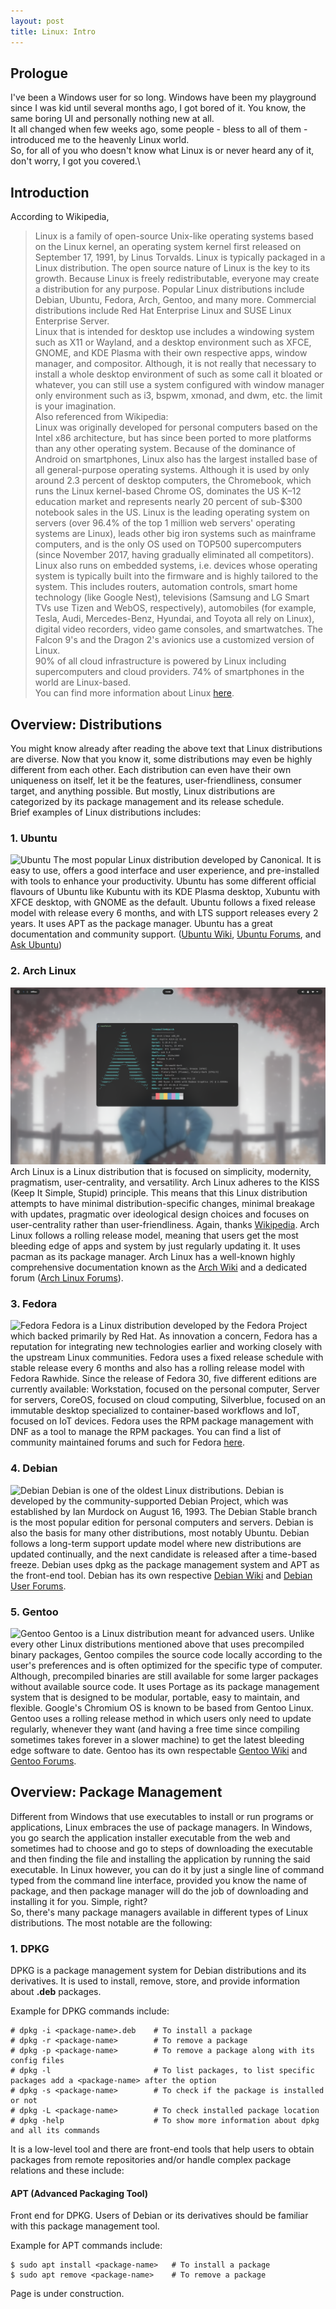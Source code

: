 ```yaml
---
layout: post
title: Linux: Intro
---
```


## Prologue
I've been a Windows user for so long. Windows have been my playground since I was kid until several months ago, I got bored of it.
You know, the same boring UI and personally nothing new at all.\
It all changed when few weeks ago, some people - bless to all of them - introduced me to the heavenly Linux world.\
So, for all of you who doesn't know what Linux is or never heard any of it, don't worry, I got you covered.\

## Introduction
According to Wikipedia, 
> Linux is a family of open-source Unix-like operating systems based on the Linux kernel, an operating system kernel first released on September 17, 1991, by Linus Torvalds. Linux is typically packaged in a Linux distribution.
The open source nature of Linux is the key to its growth. Because Linux is freely redistributable, everyone may create a distribution for any purpose. Popular Linux distributions include Debian, Ubuntu, Fedora, Arch, Gentoo, and many more. Commercial distributions include Red Hat Enterprise Linux and SUSE Linux Enterprise Server.\
Linux that is intended for desktop use includes a windowing system such as X11 or Wayland, and a desktop environment such as XFCE, GNOME, and KDE Plasma with their own respective apps, window manager, and compositor. Although, it is not really that necessary to install a whole desktop environment of such as some call it bloated or whatever, you can still use a system configured with window manager only environment such as i3, bspwm, xmonad, and dwm, etc. the limit is your imagination.\
Also referenced from Wikipedia:\
> Linux was originally developed for personal computers based on the Intel x86 architecture, but has since been ported to more platforms than any other operating system. Because of the dominance of Android on smartphones, Linux also has the largest installed base of all general-purpose operating systems. Although it is used by only around 2.3 percent of desktop computers, the Chromebook, which runs the Linux kernel-based Chrome OS, dominates the US K–12 education market and represents nearly 20 percent of sub-$300 notebook sales in the US. Linux is the leading operating system on servers (over 96.4% of the top 1 million web servers' operating systems are Linux), leads other big iron systems such as mainframe computers, and is the only OS used on TOP500 supercomputers (since November 2017, having gradually eliminated all competitors).\
> Linux also runs on embedded systems, i.e. devices whose operating system is typically built into the firmware and is highly tailored to the system. This includes routers, automation controls, smart home technology (like Google Nest), televisions (Samsung and LG Smart TVs use Tizen and WebOS, respectively), automobiles (for example, Tesla, Audi, Mercedes-Benz, Hyundai, and Toyota all rely on Linux), digital video recorders, video game consoles, and smartwatches. The Falcon 9's and the Dragon 2's avionics use a customized version of Linux.\
> 90% of all cloud infrastructure is powered by Linux including supercomputers and cloud providers. 74% of smartphones in the world are Linux-based.\
You can find more information about Linux [here](https://en.wikipedia.org/wiki/Linux).

## Overview: Distributions
You might know already after reading the above text that Linux distributions are diverse. Now that you know it, some distributions may even be highly different from each other. Each distribution can even have their own uniqueness on itself, let it be the features, user-friendliness, consumer target, and anything possible. But mostly, Linux distributions are categorized by its package management and its release schedule.\
Brief examples of Linux distributions includes:
### 1. Ubuntu
![Ubuntu](https://upload.wikimedia.org/wikipedia/commons/thumb/9/97/Ubuntu_20.10_2880p_EN_31_12_2020_13_51_50.png/1280px-Ubuntu_20.10_2880p_EN_31_12_2020_13_51_50.png)
The most popular Linux distribution developed by Canonical. It is easy to use, offers a good interface and user experience, and pre-installed with tools to enhance your productivity. Ubuntu has some different official flavours of Ubuntu like Kubuntu with its KDE Plasma desktop, Xubuntu with XFCE desktop, with GNOME as the default. Ubuntu follows a fixed release model with release every 6 months, and with LTS support releases every 2 years. It uses APT as the package manager. Ubuntu has a great documentation and community support. ([Ubuntu Wiki](https://wiki.ubuntu.com/), [Ubuntu Forums](https://ubuntuforums.org/), and [Ask Ubuntu](https://askubuntu.com/))
### 2. Arch Linux
![Arch (Well, this is kinda diverse so I put my screenshot)](/img/arch.png)
Arch Linux is a Linux distribution that is focused on simplicity, modernity, pragmatism, user-centrality, and versatility. Arch Linux adheres to the KISS (Keep It Simple, Stupid) principle. This means that this Linux distribution attempts to have minimal distribution-specific changes, minimal breakage with updates, pragmatic over ideological design choices and focuses on user-centrality rather than user-friendliness. Again, thanks [Wikipedia](https://en.wikipedia.org/wiki/Arch_Linux). Arch Linux follows a rolling release model, meaning that users get the most bleeding edge of apps and system by just regularly updating it. It uses pacman as its package manager. Arch Linux has a well-known highly comprehensive documentation known as the [Arch Wiki](https://wiki.archlinux.org/) and a dedicated forum ([Arch Linux Forums](https://bbs.archlinux.org/)).
### 3. Fedora
![Fedora](https://upload.wikimedia.org/wikipedia/commons/thumb/a/a6/Fedora_33_with_its_default_desktop_environment_%28GNOME_3.38%29_and_background.png/1280px-Fedora_33_with_its_default_desktop_environment_%28GNOME_3.38%29_and_background.png)
Fedora is a Linux distribution developed by the Fedora Project which backed primarily by Red Hat. As innovation a concern, Fedora has a reputation for integrating new technologies earlier and working closely with the upstream Linux communities. Fedora uses a fixed release schedule with stable release every 6 months and also has a rolling release model with Fedora Rawhide. Since the release of Fedora 30, five different editions are currently available: Workstation, focused on the personal computer, Server for servers, CoreOS, focused on cloud computing, Silverblue, focused on an immutable desktop specialized to container-based workflows and IoT, focused on IoT devices. Fedora uses the RPM package management with DNF as a tool to manage the RPM packages. You can find a list of community maintained forums and such for Fedora [here](https://fedoraproject.org/wiki/Community_websites?rd=Community_Websites).
### 4. Debian
![Debian](https://upload.wikimedia.org/wikipedia/commons/thumb/f/fa/Debian10_Gnome.png/1280px-Debian10_Gnome.png)
Debian is one of the oldest Linux distributions. Debian is developed by the community-supported Debian Project, which was established by Ian Murdock on August 16, 1993. The Debian Stable branch is the most popular edition for personal computers and servers. Debian is also the basis for many other distributions, most notably Ubuntu. Debian follows a long-term support update model where new distributions are updated continually, and the next candidate is released after a time-based freeze. Debian uses dpkg as the package management system and APT as the front-end tool. Debian has its own respective [Debian Wiki](https://wiki.debian.org/) and [Debian User Forums](http://forums.debian.net/).
### 5. Gentoo
![Gentoo](https://upload.wikimedia.org/wikipedia/commons/1/11/Gentoo12.0.jpg)
Gentoo is a Linux distribution meant for advanced users. Unlike every other Linux distributions mentioned above that uses precompiled binary packages, Gentoo compiles the source code locally according to the user's preferences and is often optimized for the specific type of computer. Although, precompiled binaries are still available for some larger packages without available source code. It uses Portage as its package management system that is designed to be modular, portable, easy to maintain, and flexible. Google's Chromium OS is known to be based from Gentoo Linux. Gentoo uses a rolling release method in which users only need to update regularly, whenever they want (and having a free time since compiling sometimes takes forever in a slower machine) to get the latest bleeding edge software to date. Gentoo has its own respectable [Gentoo Wiki](https://wiki.gentoo.org/) and [Gentoo Forums](https://forums.gentoo.org/).

## Overview: Package Management
Different from Windows that use executables to install or run programs or applications, Linux embraces the use of package managers. In Windows, you go search the application installer executable from the web and sometimes had to choose and go to steps of downloading the executable and then finding the file and installing the application by running the said executable. In Linux however, you can do it by just a single line of command typed from the command line interface, provided you know the name of package, and then package manager will do the job of downloading and installing it for you. Simple, right?\
So, there's many package managers available in different types of Linux distributions. The most notable are the following:
### 1.  DPKG
DPKG is a package management system for Debian distributions and its derivatives. It is used to install, remove, store, and provide information about <b>.deb</b> packages.

Example for DPKG commands include:
```
# dpkg -i <package-name>.deb    # To install a package
# dpkg -r <package-name>        # To remove a package
# dpkg -p <package-name>        # To remove a package along with its config files
# dpkg -l                       # To list packages, to list specific packages add a <package-name> after the option
# dpkg -s <package-name>        # To check if the package is installed or not
# dpkg -L <package-name>        # To check installed package location
# dpkg -help                    # To show more information about dpkg and all its commands
```
It is a low-level tool and there are front-end tools that help users to obtain packages from remote repositories and/or handle complex package relations and these include:
#### APT (Advanced Packaging Tool)
Front end for DPKG. Users of Debian or its derivatives should be familiar with this package management tool.

Example for APT commands include:
```
$ sudo apt install <package-name>   # To install a package
$ sudo apt remove <package-name>    # To remove a package
```
Page is under construction.